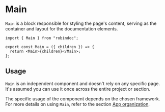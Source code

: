 # Main

`Main` is a block responsible for styling the page's content, serving as the container and layout for the documentation elements.

```tsx
import { Main } from "robindoc";

export const Main = ({ children }) => {
  return <Main>{children}</Main>;
};
```

## Usage

`Main` is an independent component and doesn't rely on any specific page. It's assumed you can use it once across the entire project or section.

The specific usage of the component depends on the chosen framework. For more details on using `Main`, refer to the section [App organization](../../01-getting-started/04-app-organization/README.md).
